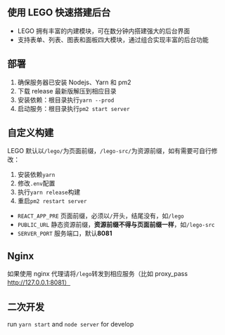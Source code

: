 ## 使用 LEGO 快速搭建后台

- LEGO 拥有丰富的内建模块，可在数分钟内搭建强大的后台界面
- 支持表单、列表、图表和面板四大模块，通过组合实现丰富的后台功能

## 部署

1. 确保服务器已安装 Nodejs、Yarn 和 pm2
2. 下载 release 最新版解压到相应目录
3. 安装依赖：根目录执行`yarn --prod`
4. 启动服务：根目录执行`pm2 start server`

## 自定义构建

LEGO 默认以`/lego/`为页面前缀，`/lego-src/`为资源前缀，如有需要可自行修改：

1. 安装依赖`yarn`
2. 修改`.env`配置
3. 执行`yarn release`构建
4. 重启`pm2 restart server`

- `REACT_APP_PRE` 页面前缀，必须以`/`开头，结尾没有，如`/lego`
- `PUBLIC_URL` 静态资源前缀，**资源前缀不得与页面前缀一样**，如`/lego-src`
- `SERVER_PORT` 服务端口，默认**8081**

## Nginx

如果使用 nginx 代理请将`/lego`转发到相应服务（比如 proxy_pass http://127.0.0.1:8081）

## 二次开发

run `yarn start` and `node server` for develop
